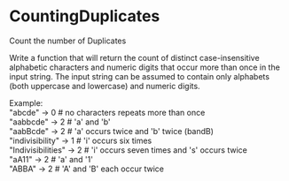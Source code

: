 # CountingDuplicates
Count the number of Duplicates

Write a function that will return the count of distinct case-insensitive alphabetic characters and numeric digits that occur more than once in the input string. The input string can be assumed to contain only alphabets (both uppercase and lowercase) and numeric digits.

Example:</br>
"abcde" -> 0 # no characters repeats more than once</br>
"aabbcde" -> 2 # 'a' and 'b'</br>
"aabBcde" -> 2 # 'a' occurs twice and 'b' twice (bandB)</br>
"indivisibility" -> 1 # 'i' occurs six times</br>
"Indivisibilities" -> 2 # 'i' occurs seven times and 's' occurs twice</br>
"aA11" -> 2 # 'a' and '1'</br>
"ABBA" -> 2 # 'A' and 'B' each occur twice</br>


